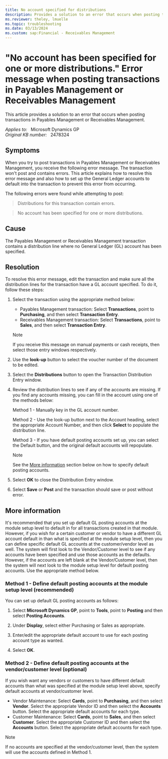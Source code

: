 ```yaml
---
title: No account specified for distributions
description: Provides a solution to an error that occurs when posting transactions in Payables Management or Receivables Management.
ms.reviewer: theley, lmuelle
ms.topic: troubleshooting
ms.date: 03/13/2024
ms.custom: sap:Financial - Receivables Management
---
```

# "No account has been specified for one or more distributions." Error message when posting transactions in Payables Management or Receivables Management

This article provides a solution to an error that occurs when posting transactions in Payables Management or Receivables Management.

_Applies to:_ &nbsp; Microsoft Dynamics GP  
_Original KB number:_ &nbsp; 2478324

## Symptoms

When you try to post transactions in Payables Management or Receivables Management, you receive the following error message. The transaction won't post and contains errors. This article explains how to resolve this error message and also how to set up the General Ledger accounts to default into the transaction to prevent this error from occurring.

The following errors were found while attempting to post:

> Distributions for this transaction contain errors.

> No account has been specified for one or more distributions.

## Cause

The Payables Management or Receivables Management transaction contains a distribution line where no General Ledger (GL) account has been specified.

## Resolution

To resolve this error message, edit the transaction and make sure all the distribution lines for the transaction have a GL account specified. To do it, follow these steps:

1. Select the transaction using the appropriate method below:

    - Payables Management transaction: Select **Transactions**, point to **Purchasing**,  and then select **Transaction Entry**.
    - Receivables Management transaction: Select **Transactions**, point to **Sales**, and then select **Transaction Entry**.  

    > [!NOTE]
    > If you receive this message on manual payments or cash receipts, then select those entry windows respectively.

2. Use the **look-up** button to select the voucher number of the document to be edited.

3. Select the **Distributions** button to open the Transaction Distribution Entry window.

4. Review the distribution lines to see if any of the accounts are missing. If you find any accounts missing, you can fill in the account using one of the methods below:

    Method 1 - Manually key in the GL account number.

    Method 2 - Use the look-up button next to the Account  heading, select the appropriate Account Number, and then click **Select** to populate the distribution line.

    Method 3 - If you have default posting accounts set up, you can select the Default  button, and the original default accounts will repopulate.

    > [!NOTE]
    > See the [More information](#more-information) section below on how to specify default posting accounts.

5. Select **OK** to close the Distribution Entry window.

6. Select **Save** or **Post** and the transaction should save or post without error.

## More information

It's recommended that you set up default GL posting accounts at the module setup level to default in for all transactions created in that module. However, if you wish for a certain customer or vendor to have a different GL account default in than what is specified at the module setup level, then you can define specific default GL accounts at the customer/vendor level as well. The system will first look to the Vendor/Customer level to see if any accounts have been specified and use those accounts as the defaults. However, if the accounts are left blank at the Vendor/Customer level, then the system will next look to the module setup level for default posting accounts. Use the appropriate method below.

### Method 1 - Define default posting accounts at the module setup level (recommended)

You can set up default GL posting accounts as follows:

1. Select **Microsoft Dynamics GP**, point to **Tools**, point to **Posting** and then select **Posting Accounts**.

2. Under **Display**, select either Purchasing or Sales as appropriate.

3. Enter/edit the appropriate default account to use for each posting account type as wanted.

4. Select **OK**.

### Method 2 - Define default posting accounts at the vendor/customer level (optional)

If you wish want any vendors or customers to have different default accounts than what was specified at the module setup level above, specify default accounts at vendor/customer level.

- Vendor Maintenance: Select **Cards**, point to **Purchasing**, and then select **Vendor**. Select the appropriate Vendor ID and then select the **Accounts** button. Select the appropriate default accounts for each type.
- Customer Maintenance: Select **Cards**, point to **Sales**, and then select **Customer**. Select the appropriate Customer ID and then select the **Accounts** button. Select the appropriate default accounts for each type.

> [!NOTE]
> If no accounts are specified at the vendor/customer level, then the system will use the accounts defined in Method 1.
